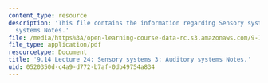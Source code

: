 ```yaml
---
content_type: resource
description: 'This file contains the information regarding Sensory systems 3: Auditory
  systems Notes.'
file: /media/https%3A/open-learning-course-data-rc.s3.amazonaws.com/9-14-brain-structure-and-its-origins-spring-2014/0520350dc4a9d772b7af0db49754a834_MIT9_14S14_Lecture24.pdf
file_type: application/pdf
resourcetype: Document
title: '9.14 Lecture 24: Sensory systems 3: Auditory systems Notes.'
uid: 0520350d-c4a9-d772-b7af-0db49754a834
---
```

